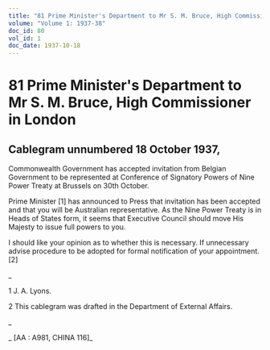 ```yaml
---
title: "81 Prime Minister's Department to Mr S. M. Bruce, High Commissioner in London"
volume: "Volume 1: 1937-38"
doc_id: 80
vol_id: 1
doc_date: 1937-10-18
---
```


# 81 Prime Minister's Department to Mr S. M. Bruce, High Commissioner in London

## Cablegram unnumbered 18 October 1937,

Commonwealth Government has accepted invitation from Belgian Government to be represented at Conference of Signatory Powers of Nine Power Treaty at Brussels on 30th October.

Prime Minister [1] has announced to Press that invitation has been accepted and that you will be Australian representative. As the Nine Power Treaty is in Heads of States form, it seems that Executive Council should move His Majesty to issue full powers to you.

I should like your opinion as to whether this is necessary. If unnecessary advise procedure to be adopted for formal notification of your appointment. [2]

_

1 J. A. Lyons.

2 This cablegram was drafted in the Department of External Affairs.

_

_ [AA : A981, CHINA 116]_
